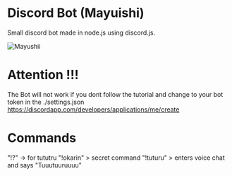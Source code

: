 # Discord Bot (Mayuishi)
Small discord bot made in node.js using discord.js.

![Mayushii](https://github.com/sikozonpc/Discord-Bot-/blob/master/img.png)

# Attention !!!
The Bot will not work if you dont follow  the tutorial and change to your bot token in the ./settings.json
https://discordapp.com/developers/applications/me/create

# Commands 
"!?" -> for tututru
"!okarin" > secret command 
"!tuturu" > enters voice chat and says "Tuuutuuruuuu"
